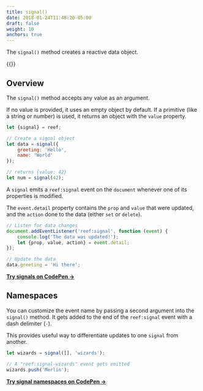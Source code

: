 ```yaml
---
title: signal()
date: 2018-01-24T11:48:20-05:00
draft: false
weight: 10
anchors: true
---
```


The `signal()` method creates a reactive data object. 

{{<toc>}}


## Overview

The `signal()` method accepts any value as an argument. 

If no value is provided, it uses an empty object by default. If a primitive (like a string or number) is used, it returns an object with the `value` property.

```js
let {signal} = reef;

// Create a signal object
let data = signal({
	greeting: 'Hello',
	name: 'World'
});

// returns {value: 42}
let num = signal(42);
```

A `signal` emits a `reef:signal` event on the `document` whenever one of its properties is modified. 

The `event.detail` property contains the `prop` and `value` that were updated, and the `action` done to the data (either `set` or `delete`).

```js
// Listen for data changes
document.addEventListener('reef:signal', function (event) {
	console.log('The data was updated!');
	let {prop, value, action} = event.detail;
});

// Update the data
data.greeting = 'Hi there';
```

**[Try signals on CodePen &rarr;](https://codepen.io/cferdinandi/pen/NWeVBpB?editors=1111)**


## Namespaces

You can customize the event name by passing a second argument into the `signal()` method. It gets added to the end of the `reef:signal` event with a dash delimiter (`-`).

This provides useful way to differentiate updates to one `signal` from another.

```js
let wizards = signal([], 'wizards');

// A "reef:signal-wizards" event gets emitted
wizards.push('Merlin');
```

**[Try signal namespaces on CodePen &rarr;](https://codepen.io/cferdinandi/pen/JjwqBNX?editors=1111)**
